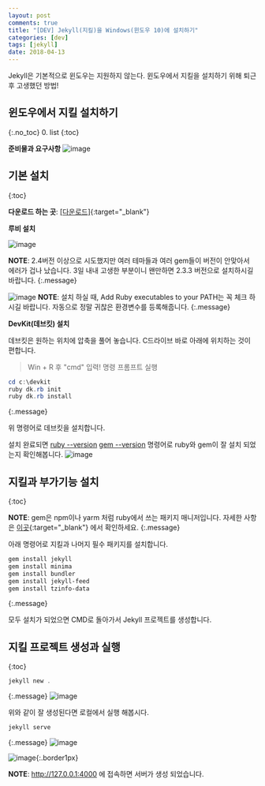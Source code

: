 ```yaml
---
layout: post
comments: true
title: "[DEV] Jekyll(지킬)을 Windows(윈도우 10)에 설치하기"
categories: [dev]
tags: [jekyll]
date: 2018-04-13
---
```


Jekyll은 기본적으로 윈도우는 지원하지 않는다.
윈도우에서 지킬을 설치하기 위해 퇴근 후 고생했던 방법!

## 윈도우에서 지킬 설치하기
{:.no_toc}
0. list
{:toc}



**준비물과 요구사항**
![image](/assets/img/post/jekyll-for-windows/0414-01.png)



## 기본 설치
{:toc}

**다운로드 하는 곳**: [[다운로드]](https://rubyinstaller.org/downloads/){:target="_blank"}



**루비 설치** 

![image](/assets/img/post/jekyll-for-windows/0414-02.png)


**NOTE**: 2.4버전 이상으로 시도했지만 여러 테마들과 여러 gem들이 버전이 안맞아서 에러가 겁나 났습니다. 3일 내내 고생한 부분이니 왠만하면 2.3.3 버전으로 설치하시길 바랍니다.
{:.message}


![image](/assets/img/post/jekyll-for-windows/0414-03.png)
**NOTE**: 설치 하실 때, Add Ruby executables to your PATH는 꼭 체크 하시길 바랍니다.
자동으로 정말 귀찮은 환경변수를 등록해줍니다.
{:.message}

**DevKit(데브킷) 설치**

데브킷은 원하는 위치에 압축을 풀어 놓습니다.
C드라이브 바로 아래에 위치하는 것이 편합니다.

> Win + R 후 "cmd" 입력! 명령 프롬프트 실행

~~~powershell
cd c:\devkit
ruby dk.rb init
ruby dk.rb install
~~~
{:.message}

위 명령어로 데브킷을 설치합니다.

설치 완료되면 [ruby --version]()  [gem --version]() 명령어로 ruby와 gem이 잘 설치 되었는지 확인해봅니다.
![image](/assets/img/post/jekyll-for-windows/0414-04.png)


## 지킬과 부가기능 설치
{:toc}

**NOTE**: gem은 npm이나 yarm 처럼 ruby에서 쓰는 패키지 매니저입니다. 자세한 사항은 [이곳](http://guides.rubygems.org/what-is-a-gem/){:target="_blank"} 에서 확인하세요.
{:.message}

아래 명령어로 지킬과 나머지 필수 패키지를 설치합니다.

~~~powershell
gem install jekyll
gem install minima
gem install bundler
gem install jekyll-feed
gem install tzinfo-data
~~~
{:.message}

모두 설치가 되었으면 CMD로 돌아가서 Jekyll 프로젝트를 생성합니다.


## 지킬 프로젝트 생성과 실행
{:toc}

~~~powershell
jekyll new .
~~~
{:.message}
![image](/assets/img/post/jekyll-for-windows/0414-05.png)

위와 같이 잘 생성된다면 로컬에서 실행 해봅시다.

~~~powershell
jekyll serve
~~~
{:.message}
![image](/assets/img/post/jekyll-for-windows/0414-06.png)

![image](/assets/img/post/jekyll-for-windows/0414-07.png){:.border1px}

**NOTE**: http://127.0.0.1:4000 에 접속하면 서버가 생성 되었습니다.
